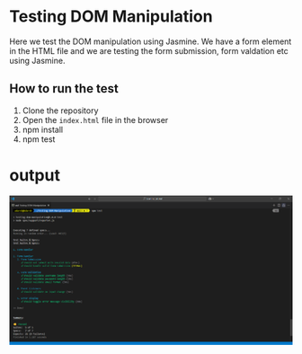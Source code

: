 
# Testing DOM Manipulation

Here we test the DOM manipulation using Jasmine. We have a form element in the HTML file and we are testing the form submission, form valdation etc using Jasmine.

## How to run the test

1. Clone the repository
2. Open the `index.html` file in the browser
3. npm install
4. npm test

# output
![output](screenshot-1.png)
